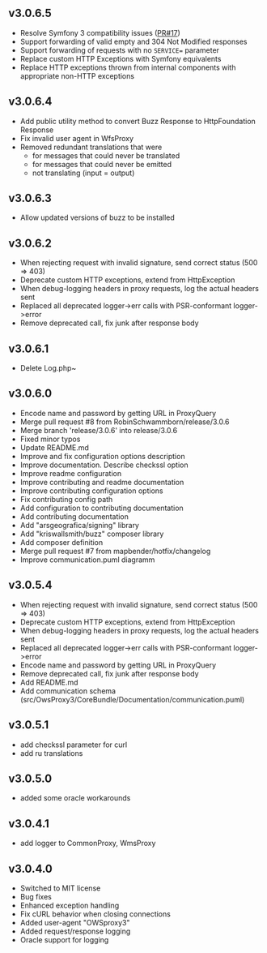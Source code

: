 ## v3.0.6.5
- Resolve Symfony 3 compatibility issues ([PR#17](https://github.com/mapbender/owsproxy3/pull/17))
- Support forwarding of valid empty and 304 Not Modified responses
- Support forwarding of requests with no `SERVICE=` parameter
- Replace custom HTTP Exceptions with Symfony equivalents
- Replace HTTP exceptions thrown from internal components with appropriate non-HTTP exceptions

## v3.0.6.4
- Add public utility method to convert Buzz Response to HttpFoundation Response
- Fix invalid user agent in WfsProxy
- Removed redundant translations that were
  - for messages that could never be translated
  - for messages that could never be emitted
  - not translating (input = output)

## v3.0.6.3
- Allow updated versions of buzz to be installed

## v3.0.6.2
- When rejecting request with invalid signature, send correct status (500 => 403)
- Deprecate custom HTTP exceptions, extend from HttpException
- When debug-logging headers in proxy requests, log the actual headers sent
- Replaced all deprecated logger->err calls with PSR-conformant logger->error
- Remove deprecated call, fix junk after response body

## v3.0.6.1
- Delete Log.php~

## v3.0.6.0
- Encode name and password by getting URL in ProxyQuery
- Merge pull request #8 from RobinSchwammborn/release/3.0.6
- Merge branch 'release/3.0.6' into release/3.0.6
- Fixed minor typos
- Update README.md
- Improve and fix configuration options description
- Improve documentation. Describe checkssl option
- Improve readme configuration
- Improve contributing and readme documentation
- Improve contributing configuration options
- Fix contributing config path
- Add configuration to contributing documentation
- Add contributing documentation
- Add "arsgeografica/signing" library
- Add "kriswallsmith/buzz" composer library
- Add composer definition
- Merge pull request #7 from mapbender/hotfix/changelog
- Improve communication.puml diagramm

## v3.0.5.4
- When rejecting request with invalid signature, send correct status (500 => 403)
- Deprecate custom HTTP exceptions, extend from HttpException
- When debug-logging headers in proxy requests, log the actual headers sent
- Replaced all deprecated logger->err calls with PSR-conformant logger->error
- Encode name and password by getting URL in ProxyQuery
- Remove deprecated call, fix junk after response body
- Add README.md
- Add communication schema (src/OwsProxy3/CoreBundle/Documentation/communication.puml)

## v3.0.5.1
-  add checkssl parameter for curl
-  add ru translations

## v3.0.5.0
-  added some oracle workarounds

## v3.0.4.1
- add logger to CommonProxy, WmsProxy

## v3.0.4.0
- Switched to MIT license
- Bug fixes
- Enhanced exception handling
- Fix cURL behavior when closing connections
- Added user-agent "OWSproxy3"
- Added request/response logging
- Oracle support for logging
